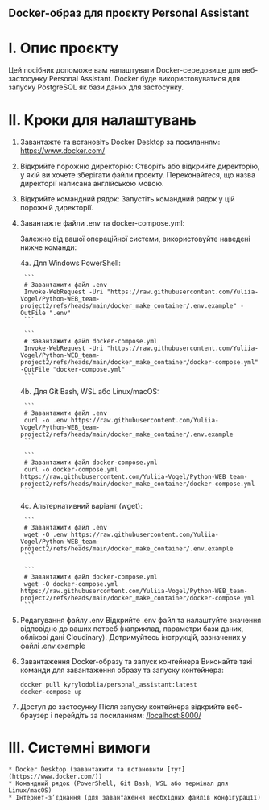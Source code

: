 Docker-образ для проєкту Personal Assistant
-------------------------------------------

I. Опис проєкту
===============
Цей посібник допоможе вам налаштувати Docker-середовище для веб-застосунку Personal Assistant.
Docker буде використовуватися для запуску PostgreSQL як бази даних для застосунку.


II. Кроки для налаштувань
=========================
1) Завантажте та встановіть Docker Desktop за посиланням: https://www.docker.com/ 

2) Відкрийте порожню директорію: 
Створіть або відкрийте директорію, у якій ви хочете зберігати файли проєкту.
Переконайтеся, що назва директорії написана англійською мовою.

3) Відкрийте командний рядок:
Запустіть командний рядок у цій порожній директорії.

4) Завантажте файли .env та docker-compose.yml:

    Залежно від вашої операційної системи, використовуйте наведені нижче команди:

    4a. Для Windows PowerShell:
   
        ```
        # Завантажити файл .env
        Invoke-WebRequest -Uri "https://raw.githubusercontent.com/Yuliia-Vogel/Python-WEB_team-project2/refs/heads/main/docker_make_container/.env.example" -OutFile ".env"
        ```
   
        ```
        # Завантажити файл docker-compose.yml
        Invoke-WebRequest -Uri "https://raw.githubusercontent.com/Yuliia-Vogel/Python-WEB_team-project2/refs/heads/main/docker_make_container/docker-compose.yml" -OutFile "docker-compose.yml"
        ```
   
    4b. Для Git Bash, WSL або Linux/macOS:
   
        ```
        # Завантажити файл .env
        curl -o .env https://raw.githubusercontent.com/Yuliia-Vogel/Python-WEB_team-project2/refs/heads/main/docker_make_container/.env.example
        ```
   
        ```
        # Завантажити файл docker-compose.yml
        curl -o docker-compose.yml https://raw.githubusercontent.com/Yuliia-Vogel/Python-WEB_team-project2/refs/heads/main/docker_make_container/docker-compose.yml
        ```
   
    4c. Альтернативний варіант (wget):
   
        ```
        # Завантажити файл .env
        wget -O .env https://raw.githubusercontent.com/Yuliia-Vogel/Python-WEB_team-project2/refs/heads/main/docker_make_container/.env.example
        ```
   
        ```
        # Завантажити файл docker-compose.yml
        wget -O docker-compose.yml https://raw.githubusercontent.com/Yuliia-Vogel/Python-WEB_team-project2/refs/heads/main/docker_make_container/docker-compose.yml
        ```
   
6) Редагування файлу .env 
Відкрийте .env файл та налаштуйте значення відповідно до ваших потреб (наприклад, параметри бази даних, облікові дані Cloudinary).
Дотримуйтесь інструкцій, зазначених у файлі .env.example

7) Завантаження Docker-образу та запуск контейнера
Виконайте такі команди для завантаження образу та запуску контейнера:

    ```
    docker pull kyrylodolia/personal_assistant:latest
    docker-compose up
    ```
8) Доступ до застосунку
Після запуску контейнера відкрийте веб-браузер і перейдіть за посиланням: [/localhost:8000/](http://localhost:8000/)


III. Системні вимоги
====================
    * Docker Desktop (завантажити та встановити [тут](https://www.docker.com/))
    * Командний рядок (PowerShell, Git Bash, WSL або термінал для Linux/macOS)
    * Інтернет-з’єднання (для завантаження необхідних файлів конфігурації)


